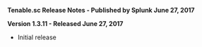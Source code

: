 **Tenable.sc Release Notes - Published by Splunk June 27, 2017**


**Version 1.3.11 - Released June 27, 2017**

* Initial release
